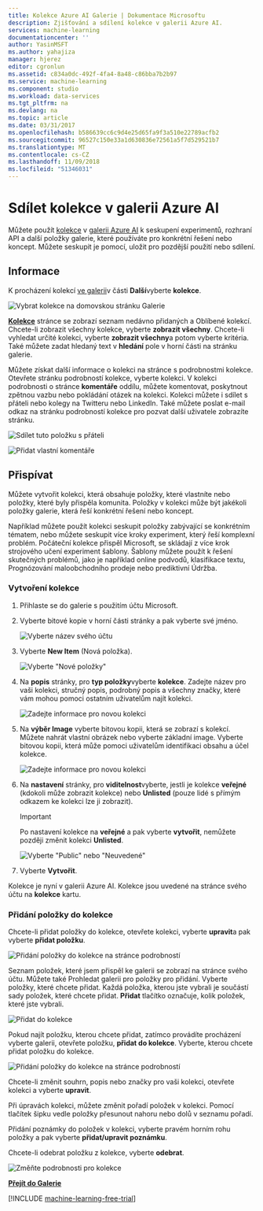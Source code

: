 ```yaml
---
title: Kolekce Azure AI Galerie | Dokumentace Microsoftu
description: Zjišťování a sdílení kolekce v galerii Azure AI.
services: machine-learning
documentationcenter: ''
author: YasinMSFT
ms.author: yahajiza
manager: hjerez
editor: cgronlun
ms.assetid: c834a0dc-492f-4fa4-8a48-c86bba7b2b97
ms.service: machine-learning
ms.component: studio
ms.workload: data-services
ms.tgt_pltfrm: na
ms.devlang: na
ms.topic: article
ms.date: 03/31/2017
ms.openlocfilehash: b586639cc6c9d4e25d65fa9f3a510e22789acfb2
ms.sourcegitcommit: 96527c150e33a1d630836e72561a5f7d529521b7
ms.translationtype: MT
ms.contentlocale: cs-CZ
ms.lasthandoff: 11/09/2018
ms.locfileid: "51346031"
---
```

# <a name="discover-and-share-collections-in-azure-ai-gallery"></a>Sdílet kolekce v galerii Azure AI

Můžete použít [kolekce](https://gallery.cortanaintelligence.com/collections) v [galerii Azure AI](http://gallery.cortanaintelligence.com) k seskupení experimentů, rozhraní API a další položky galerie, které používáte pro konkrétní řešení nebo koncept. Můžete seskupit je pomocí, uložit pro pozdější použití nebo sdílení.

## <a name="discover"></a>Informace
K procházení kolekcí [ve galerii](http://gallery.cortanaintelligence.com)v části **Další**vyberte **kolekce**.

![Vybrat kolekce na domovskou stránku Galerie](./media/gallery-collections/select-collections-in-gallery.png)

**[Kolekce](https://gallery.cortanaintelligence.com/collections)** stránce se zobrazí seznam nedávno přidaných a Oblíbené kolekcí. Chcete-li zobrazit všechny kolekce, vyberte **zobrazit všechny**. Chcete-li vyhledat určité kolekci, vyberte **zobrazit všechny**a potom vyberte kritéria. Také můžete zadat hledaný text v **hledání** pole v horní části na stránku galerie.

Můžete získat další informace o kolekci na stránce s podrobnostmi kolekce. Otevřete stránku podrobností kolekce, vyberte kolekci. V kolekci podrobnosti o stránce **komentáře** oddílu, můžete komentovat, poskytnout zpětnou vazbu nebo pokládání otázek na kolekci. Kolekci můžete i sdílet s přáteli nebo kolegy na Twitteru nebo LinkedIn. Také můžete poslat e-mail odkaz na stránku podrobností kolekce pro pozvat další uživatele zobrazíte stránku.

![Sdílet tuto položku s přáteli](./media/gallery-how-to-use-contribute-publish/share-links.png)

![Přidat vlastní komentáře](./media/gallery-how-to-use-contribute-publish/comments.png)

## <a name="contribute"></a>Přispívat
Můžete vytvořit kolekci, která obsahuje položky, které vlastníte nebo položky, které byly přispěla komunita. Položky v kolekci může být jakékoli položky galerie, která řeší konkrétní řešení nebo koncept.

Například můžete použít kolekci seskupit položky zabývající se konkrétním tématem, nebo můžete seskupit více kroky experiment, který řeší komplexní problém. Počáteční kolekce přispěl Microsoft, se skládají z více krok strojového učení experiment šablony. Šablony můžete použít k řešení skutečných problémů, jako je například online podvodů, klasifikace textu, Prognózování maloobchodního prodeje nebo prediktivní Údržba.

### <a name="create-a-collection"></a>Vytvoření kolekce

1. Přihlaste se do galerie s použitím účtu Microsoft.

2.  Vyberte bitové kopie v horní části stránky a pak vyberte své jméno.
  
    ![Vyberte název svého účtu](./media/gallery-collections/click-account-name.png)

3. Vyberte **New Item** (Nová položka).
   
    ![Vyberte "Nové položky"](./media/gallery-collections/click-new-item.png)
4. Na **popis** stránky, pro **typ položky**vyberte **kolekce**. Zadejte název pro vaši kolekci, stručný popis, podrobný popis a všechny značky, které vám mohou pomoci ostatním uživatelům najít kolekci.
   
    ![Zadejte informace pro novou kolekci](./media/gallery-collections/create-collection-page-1.png)
5. Na **výběr Image** vyberte bitovou kopii, která se zobrazí s kolekcí. Můžete nahrát vlastní obrázek nebo vyberte základní image. Vyberte bitovou kopii, která může pomoci uživatelům identifikaci obsahu a účel kolekce.
   
    ![Zadejte informace pro novou kolekci](./media/gallery-collections/create-collection-page-2.png)
6. Na **nastavení** stránky, pro **viditelnost**vyberte, jestli je kolekce **veřejné** (kdokoli může zobrazit kolekce) nebo **Unlisted** (pouze lidé s přímým odkazem ke kolekci lze ji zobrazit).
   
   > [!IMPORTANT]
   > Po nastavení kolekce na **veřejné** a pak vyberte **vytvořit**, nemůžete později změnit kolekci **Unlisted**.
   > 
   > 
   
    ![Vyberte "Public" nebo "Neuvedené"](./media/gallery-collections/create-collection-page-3.png)
7. Vyberte **Vytvořit**.

Kolekce je nyní v galerii Azure AI. Kolekce jsou uvedené na stránce svého účtu na **kolekce** kartu.

### <a name="add-items-to-a-collection"></a>Přidání položky do kolekce
Chcete-li přidat položky do kolekce, otevřete kolekci, vyberte **upravit**a pak vyberte **přidat položku**.

![Přidání položky do kolekce na stránce podrobností](./media/gallery-collections/add-to-collection-from-details-page.png)

Seznam položek, které jsem přispěl ke galerii se zobrazí na stránce svého účtu. Můžete také Prohledat galerii pro položky pro přidání. Vyberte položky, které chcete přidat. Každá položka, kterou jste vybrali je součástí sady položek, které chcete přidat. **Přidat** tlačítko označuje, kolik položek, které jste vybrali.

![Přidat do kolekce](./media/gallery-collections/add-to-collection.png)

Pokud najít položku, kterou chcete přidat, zatímco provádíte procházení vyberte galerii, otevřete položku, **přidat do kolekce**. Vyberte, kterou chcete přidat položku do kolekce.

![Přidání položky do kolekce na stránce podrobností](./media/gallery-collections/add-to-collection-from-item-details.png)

Chcete-li změnit souhrn, popis nebo značky pro vaši kolekci, otevřete kolekci a vyberte **upravit**. 

Při úpravách kolekci, můžete změnit pořadí položek v kolekci. Pomocí tlačítek šipku vedle položky přesunout nahoru nebo dolů v seznamu pořadí. 

Přidání poznámky do položek v kolekci, vyberte pravém horním rohu položky a pak vyberte **přidat/upravit poznámku**. 

Chcete-li odebrat položku z kolekce, vyberte **odebrat**.

![Změňte podrobnosti pro kolekce](./media/gallery-collections/change-collection-details.png)

**[Přejít do Galerie](http://gallery.cortanaintelligence.com)**

[!INCLUDE [machine-learning-free-trial](../../../includes/machine-learning-free-trial.md)]
